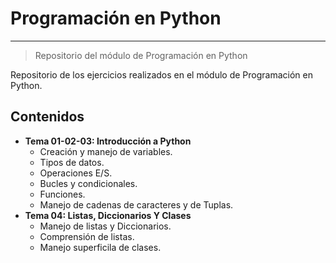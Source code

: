 # Programación en Python
---
> Repositorio del módulo de Programación en Python

Repositorio de los ejercicios realizados en el módulo de Programación en Python.

## Contenidos
- **Tema 01-02-03: Introducción a Python**
  - Creación y manejo de variables.
  - Tipos de datos.
  - Operaciones E/S.
  - Bucles y condicionales.
  - Funciones.
  - Manejo de cadenas de caracteres y de Tuplas.
- **Tema 04: Listas, Diccionarios Y Clases**
  - Manejo de listas y Diccionarios.
  - Comprensión de listas.
  - Manejo superficila de clases.
